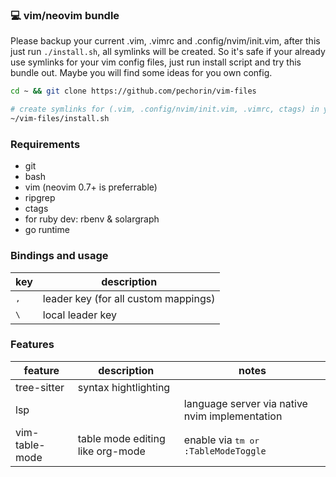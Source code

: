 ### 💻 vim/neovim bundle

Please backup your current .vim, .vimrc and .config/nvim/init.vim, after this just run `./install.sh`, all symlinks will be created. So it's safe if your already use symlinks for your vim config files, just run install script and try this bundle out. Maybe you will find some ideas for you own config.

```bash
cd ~ && git clone https://github.com/pechorin/vim-files

# create symlinks for (.vim, .config/nvim/init.vim, .vimrc, ctags) in your home directory
~/vim-files/install.sh
```

### Requirements

- git
- bash
- vim (neovim 0.7+ is preferrable)
- ripgrep
- ctags
- for ruby dev: rbenv & solargraph
- go runtime

### Bindings and usage

| key           | description                          |
|---------------|--------------------------------------|
| <kbd>,</kbd>  | leader key (for all custom mappings) |
| <kbd>\\</kbd> | local leader key                     |

### Features

| feature        | description                      | notes                                                  |
|----------------|----------------------------------|--------------------------------------------------------|
| tree-sitter    | syntax hightlighting             |                                                        |
| lsp            |                                  | language server via native nvim implementation         |
| vim-table-mode | table mode editing like org-mode | enable via <kbd><leader>tm</kdb> or `:TableModeToggle` |
